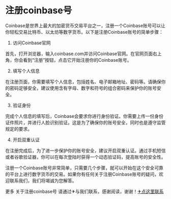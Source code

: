 # 注册coinbase号

Coinbase是世界上最大的加密货币交易平台之一，注册一个Coinbase账号可以让你轻松交易比特币、以太坊等数字货币。以下是注册Coinbase账号的简单步骤：

1. 访问Coinbase官网

首先，打开浏览器，输入coinbase.com并访问Coinbase官网。在官网页面右上角，你会看到“注册”按钮，点击它开始注册你的Coinbase账号。

2. 填写个人信息

在注册页面，你需要填写个人信息，包括姓名、电子邮箱地址、密码等。请确保你的密码足够安全，建议使用含有字母、数字和符号的组合密码来保护你的账号安全。

3. 验证身份

完成个人信息的填写后，Coinbase会要求你进行身份验证。你需要上传一份身份证件照片，并进行人脸识别验证。这是为了确保你的账号安全，同时也是遵守监管规定的要求。

4. 开启双重认证

在注册完成后，为了进一步保护你的账号安全，建议开启双重认证。通过手机短信或者谷歌验证器，你可以在每次登陆时获得一个动态验证码，提高账号的安全性。

注册一个Coinbase账号非常简单，只需要几个步骤，就可以开始在这个安全可靠的平台上进行数字货币的交易。如果你有任何关于注册Coinbase账号的疑问，欢迎联系我们，我们将竭诚为您解答。

更多 关于注册coinbase号 请通过✈与我们联系，感谢阅读，谢谢！[✈点这里联系](https://ss.k02.cc)